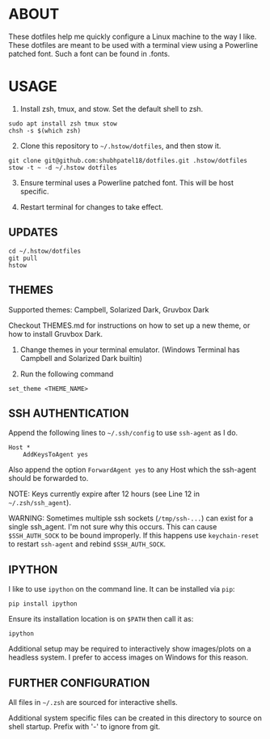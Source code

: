 # ABOUT

These dotfiles help me quickly configure a Linux machine to the way I like.
These dotfiles are meant to be used with a terminal view using a Powerline
patched font. Such a font can be found in .fonts.

# USAGE

1. Install zsh, tmux, and stow. Set the default shell to zsh.

```
sudo apt install zsh tmux stow
chsh -s $(which zsh)
```

2. Clone this repository to `~/.hstow/dotfiles`, and then stow it.

```
git clone git@github.com:shubhpatel18/dotfiles.git .hstow/dotfiles
stow -t ~ -d ~/.hstow dotfiles
```

3. Ensure terminal uses a Powerline patched font. This will be host specific.

4. Restart terminal for changes to take effect.

## UPDATES

```
cd ~/.hstow/dotfiles
git pull
hstow
```

## THEMES

Supported themes: Campbell, Solarized Dark, Gruvbox Dark

Checkout THEMES.md for instructions on how to set up a new theme, or how to
install Gruvbox Dark.

1. Change themes in your terminal emulator. (Windows Terminal has Campbell and
Solarized Dark builtin)

2. Run the following command

```
set_theme <THEME_NAME>
```

## SSH AUTHENTICATION

Append the following lines to `~/.ssh/config` to use `ssh-agent` as I do.

```
Host *
	AddKeysToAgent yes
```

Also append the option `ForwardAgent yes` to any Host which the ssh-agent
should be forwarded to.

NOTE: Keys currently expire after 12 hours (see Line 12 in `~/.zsh/ssh_agent`).

WARNING: Sometimes multiple ssh sockets (`/tmp/ssh-...`) can exist for a single
ssh_agent. I'm not sure why this occurs. This can cause `$SSH_AUTH_SOCK` to be
bound improperly. If this happens use `keychain-reset` to restart `ssh-agent`
and rebind `$SSH_AUTH_SOCK`.

## IPYTHON

I like to use `ipython` on the command line. It can be installed via `pip`:

```
pip install ipython
```

Ensure its installation location is on `$PATH` then call it as:

```
ipython
```

Additional setup may be required to interactively show images/plots on a headless system. I prefer to access images on Windows for this reason.

## FURTHER CONFIGURATION

All files in `~/.zsh` are sourced for interactive shells.

Additional system specific files can be created in this directory to source on
shell startup. Prefix with '-' to ignore from git.
